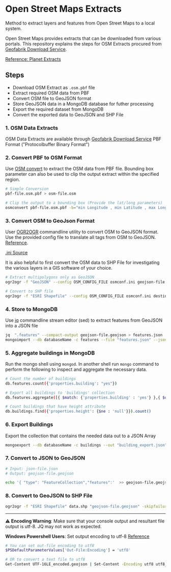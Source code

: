 # Open Street Maps Extracts
Method to extract layers and features from Open Street Maps to a local system.

Open Street Maps provides extracts that can be downloaded from various portals. This repository explains the steps for OSM Extracts procured from [Geofabrik Download Service](http://download.geofabrik.de/).

[Reference: Planet Extracts](http://wiki.openstreetmap.org/wiki/Planet.osm)

## Steps
- Download OSM Extract as `.osm.pbf` file
- Extract required OSM data from PBF
- Convert OSM file to GeoJSON format
- Store GeoJSON data in a MongoDB database for futher processing
- Export the required dataset from MongoDB
- Convert the exported data to GeoJSON and SHP File

### 1. OSM Data Extracts
OSM Data Extracts are available through [Geofabrik Download Service](http://download.geofabrik.de/)
PBF Format ("Protocolbuffer Binary Format") 

### 2. Convert PBF to OSM Format
Use [OSM convert](https://wiki.openstreetmap.org/wiki/Osmconvert) to extract the OSM data from PBF file. Bounding box parameter can also be used to clip the output extract within the specified region.

```sh
# Simple Conversion
pbf-file.osm.pbf > osm-file.osm

# Clip the output to a bounding box (Provide the lat/long parameters)
osmconvert pbf-file.osm.pbf -b="min Longitude , min Latitude , max Longitude , max Latitude" -o="osm-file.osm"
```

### 3. Convert OSM to GeoJson Format
User [OGR2OGR](http://www.gdal.org/ogr2ogr.html) commandline utility to convert OSM to GeoJSON format. Use the provided config file to translate all tags from OSM to GeoJSON. [Reference](http://wiki.openstreetmap.org/wiki/OGR).

[.ini Source ](https://raw.githubusercontent.com/BerryDaniel/georemedy-osm-arcgis/master/configuration/osmconf.ini)

It is also helpful to first convert the OSM data to SHP File for investigating the various layers in a GIS software of your choice.

```sh
# Extract multipolygons only as GeoJSON
ogr2ogr -f "GeoJSON" --config OSM_CONFIG_FILE osmconf.ini geojson-file.geojson osm-file.osm -skipfailures -overwrite multipolygons 

# Convert to SHP file
ogr2ogr -f "ESRI Shapefile" --config OSM_CONFIG_FILE osmconf.ini destination-folder osm-file.osm -skipfailures -overwrite -lco ENCODING=UTF-8
```

### 4. Store to MongoDB
Use [jq](https://stedolan.github.io/jq/) commandline stream editor (sed) to extract features from GeoJSON into a JSON file

```sh
jq  ".features" --compact-output geojson-file.geojson > features.json
mongoimport --db databaseName -c features --file "features.json" --jsonArray
```

### 5. Aggregate buildings in MongoDB
Run the mongo shell using `mongod`. In another shell run `mongo` command to perform the following to inspect and aggregate the necessary data.

```sh
# Count the number of buildings
db.features.count({'properties.building': "yes"})

# Export all buildings to 'buildings' collection
db.features.aggregate([{ $match: {'properties.building' : 'yes'} },{ $out: "buildings" }])

# Count buildings that have height attribute
db.buildings.find({'properties.height': {$ne : 'null'}}).count()

```

### 6. Export Buildings
Export the collection that contains the needed data out to a JSON Array

```sh
mongoexport --db databaseName -c buildings --out "building_export.json" --jsonArray 

```

### 7. Convert to JSON to GeoJSON
```sh
# Input: json-file.json 
# Output: geojson-file.geojson

echo '{ "type": "FeatureCollection","features":'  >> geojson-file.geojson ; cat  building_export.json >> geojson-file.geojson ; echo '}' >> geojson-file.geojson
```

### 8. Convert to GeoJSON to SHP File

```sh
ogr2ogr -f "ESRI Shapefile" data.shp "geojson-file.geojson" -skipfailures
```

---

⚠️ **Encoding Warning**: Make sure that your console output and resultant file output is utf-8. JQ may not work as expected.

**Windows Powershell Users**: Set output encoding to utf-8 [Reference](https://stackoverflow.com/questions/40098771/changing-powershells-default-output-encoding-to-utf-8)

```sh
# You can set out-file encoding to utf8 
$PSDefaultParameterValues['Out-File:Encoding'] = 'utf8'

# OR to convert a text file to utf8
Get-Content UTF-16LE_encoded.geojson | Set-Content -Encoding utf8 utf8_encoded.geojson
```